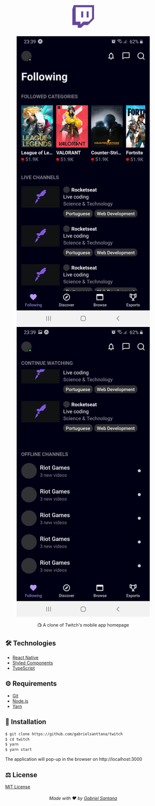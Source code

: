 ## <div align="center"><img src="./.github/twitch-logo.png" width="70"  /></div>

###

<div align="center">
<img src="./.github/homepage1.jpeg" width="430" />
<img src="./.github/homepage2.jpeg" width="430" />
</div>

<p align="center">📺 A clone of Twitch's mobile app homepage</p>

## 🛠️ Technologies

<ul>
  <li><a href="https://reactnative.dev/docs/getting-started">React Native</a></li>
  <li><a href="https://styled-components.com/">Styled Components</a></li>
  <li><a href="https://www.typescriptlang.org/">TypeScript</a></li>
</ul>

## ⚙️ Requirements

<ul>
  <li><a href="https://git-scm.com/">Git</a></li>
  <li><a href="https://nodejs.org/en/">Node.js</a></li>
  <li><a href="https://yarnpkg.com/">Yarn</a></li>
</ul>

## 🚀 Installation

```bash
$ git clone https://github.com/gabrielsanttana/twitch
$ cd twitch
$ yarn
$ yarn start
```

The application will pop-up in the browser on http://localhost:3000

## ⚖️ License

[MIT License](https://github.com/gabrielsanttana/twitch/blob/master/LICENSE)

<h6 align="center">Made with ❤️ by <a href="https://linkedin.com/in/gabrielsanttana">Gabriel Santana</a></h6>
